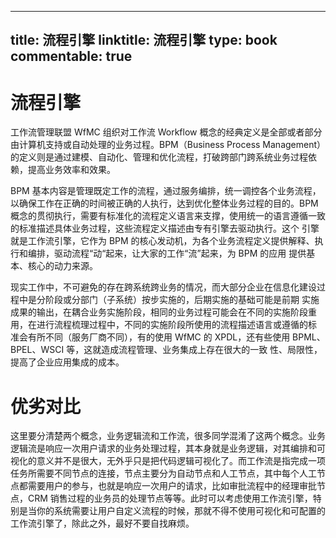 
---
title: 流程引擎
linktitle: 流程引擎
type: book
commentable: true
---

# 流程引擎

工作流管理联盟 WfMC 组织对工作流 Workflow 概念的经典定义是全部或者部分由计算机支持或自动处理的业务过程。BPM（Business Process Management）的定义则是通过建模、自动化、管理和优化流程，打破跨部门跨系统业务过程依赖，提高业务效率和效果。

BPM 基本内容是管理既定工作的流程，通过服务编排，统一调控各个业务流程，以确保工作在正确的时间被正确的人执行，达到优化整体业务过程的目的。BPM 概念的贯彻执行，需要有标准化的流程定义语言来支撑，使用统一的语言遵循一致的标准描述具体业务过程，这些流程定义描述由专有引擎去驱动执行。这个 引擎就是工作流引擎，它作为 BPM 的核心发动机，为各个业务流程定义提供解释、执行和编排，驱动流程“动“起来，让大家的工作“流”起来，为 BPM 的应用 提供基本、核心的动力来源。

现实工作中，不可避免的存在跨系统跨业务的情况，而大部分企业在信息化建设过程中是分阶段或分部门（子系统）按步实施的，后期实施的基础可能是前期 实施成果的输出，在耦合业务实施阶段，相同的业务过程可能会在不同的实施阶段重用，在进行流程梳理过程中，不同的实施阶段所使用的流程描述语言或遵循的标 准会有所不同（服务厂商不同），有的使用 WfMC 的 XPDL，还有些使用 BPML、BPEL、WSCI 等，这就造成流程管理、业务集成上存在很大的一致 性、局限性，提高了企业应用集成的成本。

# 优劣对比

这里要分清楚两个概念，业务逻辑流和工作流，很多同学混淆了这两个概念。业务逻辑流是响应一次用户请求的业务处理过程，其本身就是业务逻辑，对其编排和可视化的意义并不是很大，无外乎只是把代码逻辑可视化了。而工作流是指完成一项任务所需要不同节点的连接，节点主要分为自动节点和人工节点，其中每个人工节点都需要用户的参与，也就是响应一次用户的请求，比如审批流程中的经理审批节点，CRM 销售过程的业务员的处理节点等等。此时可以考虑使用工作流引擎，特别是当你的系统需要让用户自定义流程的时候，那就不得不使用可视化和可配置的工作流引擎了，除此之外，最好不要自找麻烦。

    